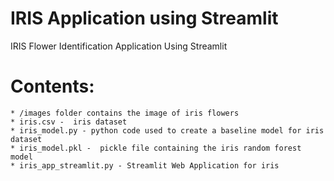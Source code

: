 # IRIS Application using Streamlit
IRIS Flower Identification Application Using Streamlit


# Contents:

	* /images folder contains the image of iris flowers
	* iris.csv -  iris dataset
	* iris_model.py - python code used to create a baseline model for iris dataset
	* iris_model.pkl -  pickle file containing the iris random forest model
	* iris_app_streamlit.py - Streamlit Web Application for iris  
